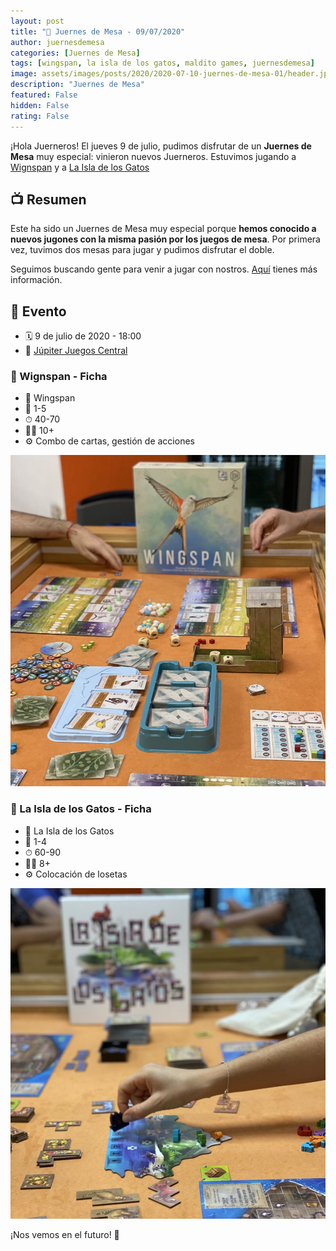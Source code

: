 ```yaml
---
layout: post
title: "🎲 Juernes de Mesa - 09/07/2020"
author: juernesdemesa
categories: [Juernes de Mesa]
tags: [wingspan, la isla de los gatos, maldito games, juernesdemesa]
image: assets/images/posts/2020/2020-07-10-juernes-de-mesa-01/header.jpg
description: "Juernes de Mesa"
featured: False
hidden: False
rating: False
---
```


¡Hola Juerneros! El jueves 9 de julio, pudimos disfrutar de un **Juernes de Mesa** muy especial: vinieron nuevos Juerneros. Estuvimos jugando a [Wignspan](https://boardgamegeek.com/boardgame/266192/wingspan) y a [La Isla de los Gatos](https://boardgamegeek.com/boardgame/281259/isle-cats)

## 📺 Resumen

Este ha sido un Juernes de Mesa muy especial porque **hemos conocido a nuevos jugones con la misma pasión por los juegos de mesa**. Por primera vez, tuvimos dos mesas para jugar y pudimos disfrutar el doble.

Seguimos buscando gente para venir a jugar con nostros. [Aquí](/2020-03-10-i-want-you) tienes más información.

## 📝 Evento

- 🗓️ 9 de julio de 2020 - 18:00
- 📍 [Júpiter Juegos Central](https://www.jupiterjuegos.com/tiendas/)

### 📝 Wignspan - Ficha

- 🎲 Wingspan
- 👥 1-5
- ⏱ 40-70
- 👶🏼 10+
- ⚙️ Combo de cartas, gestión de acciones

![Wingspan](/assets/images/posts/2020/2020-07-10-juernes-de-mesa-01/wingspan.jpg)

### 📝 La Isla de los Gatos - Ficha

- 🎲 La Isla de los Gatos
- 👥 1-4
- ⏱ 60-90
- 👶🏼 8+
- ⚙️ Colocación de losetas

![La Isla de los Gatos](/assets/images/posts/2020/2020-07-10-juernes-de-mesa-01/laisladelosgatos.jpg)

¡Nos vemos en el futuro! 🦾
